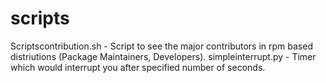 scripts
=======

Scriptscontribution.sh - Script to see the major contributors in rpm based distriutions (Package Maintainers, Developers).
simpleinterrupt.py - Timer which would interrupt you after specified number of seconds.
